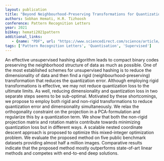 ```yaml
---
layout: publication
title: "Beyond Neighbourhood-Preserving Transformations for Quantization-Based Unsupervised Hashing"
authors: Sobhan Hemati, H.R. Tizhoosh
conference: Pattern Recognition Letters
year: 2021
bibkey: hemati2021pattern
additional_links:
   - {name: "PDF", url: "https://www.sciencedirect.com/science/article/pii/S0167865521003974"}
tags: ['Pattern Recognition Letters', 'Quantisation', 'Supervised']
---
```

An effective unsupervised hashing algorithm leads to compact binary codes preserving the neighborhood structure of data as much as possible. One of the most established schemes for unsupervised hashing is to reduce the dimensionality of data and then find a rigid (neighbourhood-preserving) transformation that reduces the quantization error. Although employing rigid transformations is effective, we may not reduce quantization loss to the ultimate limits. As well, reducing dimensionality and quantization loss in two separate steps seems to be sub-optimal. Motivated by these shortcomings, we propose to employ both rigid and non-rigid transformations to reduce quantization error and dimensionality simultaneously. We relax the orthogonality constraint on the projection in a PCA-formulation and regularize this by a quantization term. We show that both the non-rigid projection matrix and rotation matrix contribute towards minimizing quantization loss but in different ways. A scalable nested coordinate descent approach is proposed to optimize this mixed-integer optimization problem. We evaluate the proposed method on five public benchmark datasets providing almost half a million images. Comparative results indicate that the proposed method mostly outperforms state-of-art linear methods and competes with end-to-end deep solutions.
